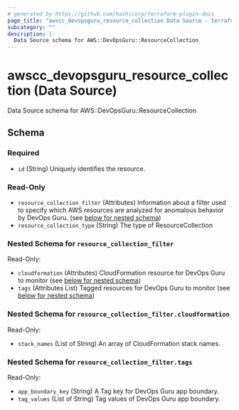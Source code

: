 ```yaml
---
# generated by https://github.com/hashicorp/terraform-plugin-docs
page_title: "awscc_devopsguru_resource_collection Data Source - terraform-provider-awscc"
subcategory: ""
description: |-
  Data Source schema for AWS::DevOpsGuru::ResourceCollection
---
```


# awscc_devopsguru_resource_collection (Data Source)

Data Source schema for AWS::DevOpsGuru::ResourceCollection



<!-- schema generated by tfplugindocs -->
## Schema

### Required

- `id` (String) Uniquely identifies the resource.

### Read-Only

- `resource_collection_filter` (Attributes) Information about a filter used to specify which AWS resources are analyzed for anomalous behavior by DevOps Guru. (see [below for nested schema](#nestedatt--resource_collection_filter))
- `resource_collection_type` (String) The type of ResourceCollection

<a id="nestedatt--resource_collection_filter"></a>
### Nested Schema for `resource_collection_filter`

Read-Only:

- `cloudformation` (Attributes) CloudFormation resource for DevOps Guru to monitor (see [below for nested schema](#nestedatt--resource_collection_filter--cloudformation))
- `tags` (Attributes List) Tagged resources for DevOps Guru to monitor (see [below for nested schema](#nestedatt--resource_collection_filter--tags))

<a id="nestedatt--resource_collection_filter--cloudformation"></a>
### Nested Schema for `resource_collection_filter.cloudformation`

Read-Only:

- `stack_names` (List of String) An array of CloudFormation stack names.


<a id="nestedatt--resource_collection_filter--tags"></a>
### Nested Schema for `resource_collection_filter.tags`

Read-Only:

- `app_boundary_key` (String) A Tag key for DevOps Guru app boundary.
- `tag_values` (List of String) Tag values of DevOps Guru app boundary.


